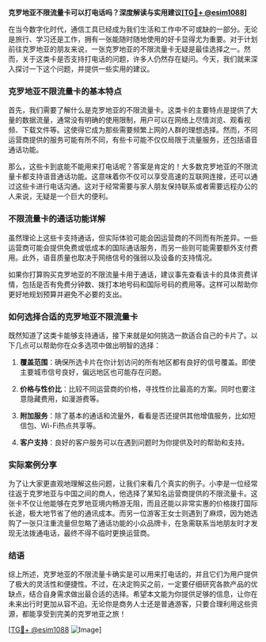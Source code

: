 **克罗地亚不限流量卡可以打电话吗？深度解读与实用建议[[TG💪+ @esim1088](https://t.me/s/esim1088)]**

在当今数字化时代，通信工具已经成为我们生活和工作中不可或缺的一部分。无论是旅行、学习还是工作，拥有一张能随时随地使用的好卡显得尤为重要。对于计划前往克罗地亚的朋友来说，一张克罗地亚的不限流量卡无疑是最佳选择之一。然而，关于这类卡是否支持打电话的问题，许多人仍然存在疑问。今天，我们就来深入探讨一下这个问题，并提供一些实用的建议。

### 克罗地亚不限流量卡的基本特点

首先，我们需要了解什么是克罗地亚的不限流量卡。这类卡的主要特点是提供了大量的数据流量，通常没有明确的使用限制，用户可以在网络上尽情浏览、观看视频、下载文件等。这使得它成为那些需要频繁上网的人群的理想选择。然而，不同运营商提供的服务可能有所不同，有些卡可能不仅仅局限于流量服务，还包括语音通话功能。

那么，这些卡到底能不能用来打电话呢？答案是肯定的！大多数克罗地亚的不限流量卡都支持语音通话功能。这意味着你不仅可以享受高速的互联网连接，还可以通过这些卡进行电话沟通。这对于经常需要与家人朋友保持联系或者需要远程办公的人来说，无疑是一个巨大的便利。

### 不限流量卡的通话功能详解

虽然理论上这些卡支持通话，但实际体验可能会因运营商的不同而有所差异。一些运营商可能会提供免费或低成本的国际通话服务，而另一些则可能需要额外支付费用。此外，语音质量也取决于网络信号的强弱以及设备的支持情况。

如果你打算购买克罗地亚的不限流量卡用于通话，建议事先查看该卡的具体资费详情，包括是否有免费分钟数、拨打本地号码和国际号码的费用等。这样可以帮助你更好地规划预算并避免不必要的支出。

### 如何选择合适的克罗地亚不限流量卡

既然知道了这类卡能够支持通话，接下来就是如何挑选一款适合自己的卡片了。以下几点可以帮助你在众多选项中做出明智的选择：

1. **覆盖范围**：确保所选卡片在你计划访问的所有地区都有良好的信号覆盖。即使主要城市信号良好，偏远地区也可能存在问题。
   
2. **价格与性价比**：比较不同运营商的价格，寻找性价比最高的方案。同时也要注意隐藏费用，如漫游费等。

3. **附加服务**：除了基本的通话和流量外，看看是否还提供其他增值服务，比如短信包、Wi-Fi热点共享等。

4. **客户支持**：良好的客户服务可以在遇到问题时为你提供及时的帮助和支持。

### 实际案例分享

为了让大家更直观地理解这些问题，让我们来看几个真实的例子。小李是一位经常往返于克罗地亚与中国之间的商人，他选择了某知名运营商提供的不限流量卡。这张卡不仅让他能够在克罗地亚境内畅游无阻，而且还能以非常实惠的价格拨打国际长途，极大地节省了他的通讯成本。而另一位游客王女士则遇到了麻烦，因为她选购了一张只注重流量但忽略了通话功能的小众品牌卡，在急需联系当地朋友时才发现无法拨通电话，最终不得不临时更换运营商。

### 结语

综上所述，克罗地亚的不限流量卡确实是可以用来打电话的，并且它们为用户提供了极大的灵活性和便捷性。不过，在决定购买之前，一定要仔细研究各款产品的优缺点，结合自身需求做出最合适的选择。希望本文能为你提供足够的信息，让你在未来出行时更加从容不迫。无论你是商务人士还是普通游客，只要合理利用这些资源，都能享受到完美的克罗地亚之旅！

[[TG💪+ @esim1088](https://t.me/s/esim1088) ![Image](https://i.postimg.cc/4NQfJmqS/Snipaste-2025-05-13-00-14-12.png)]